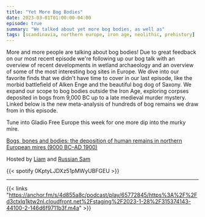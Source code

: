 ```yaml
---
title: "Yet More Bog Bodies"
date: 2023-03-01T01:00:00-04:00
episode: true
summary: "We talked about yet more bog bodies, as well as"
tags: [scandinavia, northern europe, iron age, neolithic, prehistory]
---
```


More and more people are talking about bog bodies! Due to great feedback on our most recent episode we're following up our bog talk with an overview of recent developments in wetland archaeology and an overview of some of the most interesting bog sites in Europe. We dive into our favorite finds that we didn't have time to cover in our last episode, like the morbid battlefield of Alken Enge and the beautiful bog dog of Saxony. We expand our scope to bog bodies outside the Iron Age, exploring corpses deposited in bogs from 9,000 BC up to a late medieval murder mystery. Linked below is the new meta-analysis of hundreds of bog remains we draw from in this episode.

Tune into Gladio Free Europe this week for one more dip into the murky mire.

[Bogs, bones and bodies: the deposition of human remains in northern European mires (9000 BC–AD 1900)](https://www.cambridge.org/core/journals/antiquity/article/bogs-bones-and-bodies-the-deposition-of-human-remains-in-northern-european-mires-9000-bcad-1900/B90A16A211894CB87906A7BCFC0B2FC7)


Hosted by [Liam](https://twitter.com/LegoRacers2) and [Russian Sam](https://twitter.com/reelCheburashka)

{{< spotify 0KptyLJDXz51pMWyUBFGEU >}}

---

{{< links "https://anchor.fm/s/4d855a8c/podcast/play/65772845/https%3A%2F%2Fd3ctxlq1ktw2nl.cloudfront.net%2Fstaging%2F2023-1-28%2F315374143-44100-2-146d6f9711b3f.m4a" >}}


